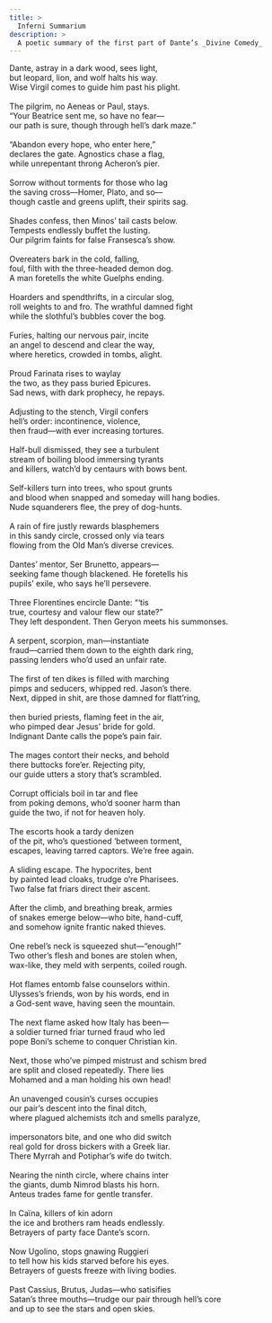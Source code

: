 ```yaml
---
title: >
  Inferni Summarium
description: >
  A poetic summary of the first part of Dante’s _Divine Comedy_
---
```


Dante, astray in a dark wood, sees light,<br>
but leopard, lion, and wolf halts his way.<br>
Wise Virgil comes to guide him past his plight.<br>
<br>
The pilgrim, no Aeneas or Paul, stays.<br>
“Your Beatrice sent me, so have no fear—<br>
our path is sure, though through hell’s dark maze.”<br>
<br>
“Abandon every hope, who enter here,”<br>
declares the gate. Agnostics chase a flag,<br>
while unrepentant throng Acheron’s pier.<br>
<br>
Sorrow without torments for those who lag<br>
the saving cross—Homer, Plato, and so—<br>
though castle and greens uplift, their spirits sag.<br>
<br>
Shades confess, then Minos’ tail casts below.<br>
Tempests endlessly buffet the lusting.<br>
Our pilgrim faints for false Fransesca’s show.<br>
<br>
Overeaters bark in the cold, falling,<br>
foul, filth with the three-headed demon dog.<br>
A man foretells the white Guelphs ending.<br>
<br>
Hoarders and spendthrifts, in a circular slog,<br>
roll weights to and fro. The wrathful damned fight<br>
while the slothful’s bubbles cover the bog.<br>
<br>
Furies, halting our nervous pair, incite<br>
an angel to descend and clear the way,<br>
where heretics, crowded in tombs, alight.<br>
<br>
Proud Farinata rises to waylay<br>
the two, as they pass buried Epicures.<br>
Sad news, with dark prophecy, he repays.<br>
<br>
Adjusting to the stench, Virgil confers<br>
hell’s order: incontinence, violence,<br>
then fraud—with ever increasing tortures.<br>
<br>
Half-bull dismissed, they see a turbulent<br>
stream of boiling blood immersing tyrants<br>
and killers, watch’d by centaurs with bows bent.<br>
<br>
Self-killers turn into trees, who spout grunts<br>
and blood when snapped and someday will hang bodies.<br>
Nude squanderers flee, the prey of dog-hunts.<br>
<br>
A rain of fire justly rewards blasphemers<br>
in this sandy circle, crossed only via tears<br>
flowing from the Old Man’s diverse crevices.<br>
<br>
Dantes’ mentor, Ser Brunetto, appears—<br>
seeking fame though blackened. He foretells his<br>
pupils’ exile, who says he’ll persevere.<br>
<br>
Three Florentines encircle Dante: “‘tis<br>
true, courtesy and valour flew our state?”<br>
They left despondent. Then Geryon meets his summonses.<br>
<br>
A serpent, scorpion, man—instantiate<br>
fraud—carried them down to the eighth dark ring,<br>
passing lenders who’d used an unfair rate.<br>
<br>
The first of ten dikes is filled with marching<br>
pimps and seducers, whipped red. Jason’s there.<br>
Next, dipped in shit, are those damned for flatt’ring,<br>
<br>
then buried priests, flaming feet in the air,<br>
who pimped dear Jesus’ bride for gold.<br>
Indignant Dante calls the pope’s pain fair.<br>
<br>
The mages contort their necks, and behold<br>
there buttocks fore’er. Rejecting pity,<br>
our guide utters a story that’s scrambled.<br>
<br>
Corrupt officials boil in tar and flee<br>
from poking demons, who’d sooner harm than<br>
guide the two, if not for heaven holy.<br>
<br>
The escorts hook a tardy denizen<br>
of the pit, who’s questioned ‘between torment,<br>
escapes, leaving tarred captors. We’re free again.<br>
<br>
A sliding escape. The hypocrites, bent<br>
by painted lead cloaks, trudge o’re Pharisees.<br>
Two false fat friars direct their ascent.<br>
<br>
After the climb, and breathing break, armies<br>
of snakes emerge below—who bite, hand-cuff,<br>
and somehow ignite frantic naked thieves.<br>
<br>
One rebel’s neck is squeezed shut—“enough!”<br>
Two other’s flesh and bones are stolen when,<br>
wax-like, they meld with serpents, coiled rough.<br>
<br>
Hot flames entomb false counselors within.<br>
Ulysses’s friends, won by his words, end in<br>
a God-sent wave, having seen the mountain.<br>
<br>
The next flame asked how Italy has been—<br>
a soldier turned friar turned fraud who led<br>
pope Boni’s scheme to conquer Christian kin.<br>
<br>
Next, those who’ve pimped mistrust and schism bred<br>
are split and closed repeatedly. There lies<br>
Mohamed and a man holding his own head!<br>
<br>
An unavenged cousin’s curses occupies<br>
our pair’s descent into the final ditch,<br>
where plagued alchemists itch and smells paralyze,<br>
<br>
impersonators bite, and one who did switch<br>
real gold for dross bickers with a Greek liar.<br>
There Myrrah and Potiphar’s wife do twitch.<br>
<br>
Nearing the ninth circle, where chains inter<br>
the giants, dumb Nimrod blasts his horn.<br>
Anteus trades fame for gentle transfer.<br>
<br>
In Caïna, killers of kin adorn<br>
the ice and brothers ram heads endlessly.<br>
Betrayers of party face Dante’s scorn.<br>
<br>
Now Ugolino, stops gnawing Ruggieri<br>
to tell how his kids starved before his eyes.<br>
Betrayers of guests freeze with living bodies.<br>
<br>
Past Cassius, Brutus, Judas—who satisifies<br>
Satan’s three mouths—trudge our pair through hell’s core<br>
and up to see the stars and open skies.<br>
